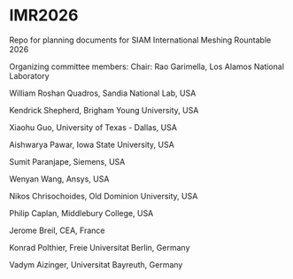 # IMR2026
Repo for planning documents for SIAM International Meshing Rountable 2026

Organizing committee members:
Chair: Rao Garimella, Los Alamos National Laboratory

William Roshan Quadros, Sandia National Lab, USA

Kendrick Shepherd, Brigham Young University, USA

Xiaohu Guo, University of Texas - Dallas, USA

Aishwarya Pawar, Iowa State University, USA

Sumit Paranjape, Siemens, USA

Wenyan Wang, Ansys, USA

Nikos Chrisochoides, Old Dominion University, USA

Philip Caplan, Middlebury College, USA

Jerome Breil, CEA, France

Konrad Polthier, Freie Universitat Berlin, Germany

Vadym Aizinger, Universitat Bayreuth, Germany
